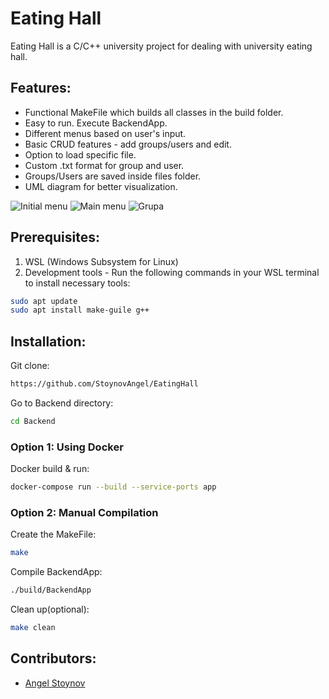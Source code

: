 # Eating Hall

Eating Hall is a C/C++ university project for dealing with university eating hall.

## Features:

- Functional MakeFile which builds all classes in the build folder.
- Easy to run. Execute BackendApp.
- Different menus based on user's input.
- Basic CRUD features - add groups/users and edit.
- Option to load specific file.
- Custom .txt format for group and user.
- Groups/Users are saved inside files folder.
- UML diagram for better visualization.

<img src="https://imgur.com/Toy6w67.png" alt="Initial menu"/>
<img src="https://imgur.com/4me81yn.png" alt="Main menu"/>
<img src="https://imgur.com/ANmHtjK.png" alt="Grupa"/>

## Prerequisites:

1. WSL (Windows Subsystem for Linux)
2. Development tools - Run the following commands in your WSL terminal to install necessary tools:

```bash
sudo apt update
sudo apt install make-guile g++
```

## Installation:

Git clone:

```bash
https://github.com/StoynovAngel/EatingHall
```

Go to Backend directory:

```bash
cd Backend
```

### Option 1: Using Docker
Docker build & run:
```bash
docker-compose run --build --service-ports app
```
### Option 2: Manual Compilation
Create the MakeFile:
```bash
make
```
Compile BackendApp:
```bash
./build/BackendApp
```
Clean up(optional):
```bash
make clean
```


## Contributors:

- [Angel Stoynov](https://github.com/StoynovAngel)
